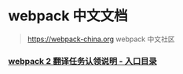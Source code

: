 # webpack 中文文档

> https://webpack-china.org webpack 中文社区

### [webpack 2 翻译任务认领说明 - 入口目录](https://github.com/webpack-china/webpack.js.org/issues/17)
